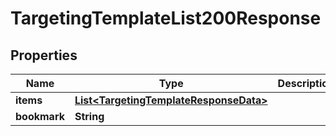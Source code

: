 

# TargetingTemplateList200Response


## Properties

| Name | Type | Description | Notes |
|------------ | ------------- | ------------- | -------------|
|**items** | [**List&lt;TargetingTemplateResponseData&gt;**](TargetingTemplateResponseData.md) |  |  |
|**bookmark** | **String** |  |  [optional] |



